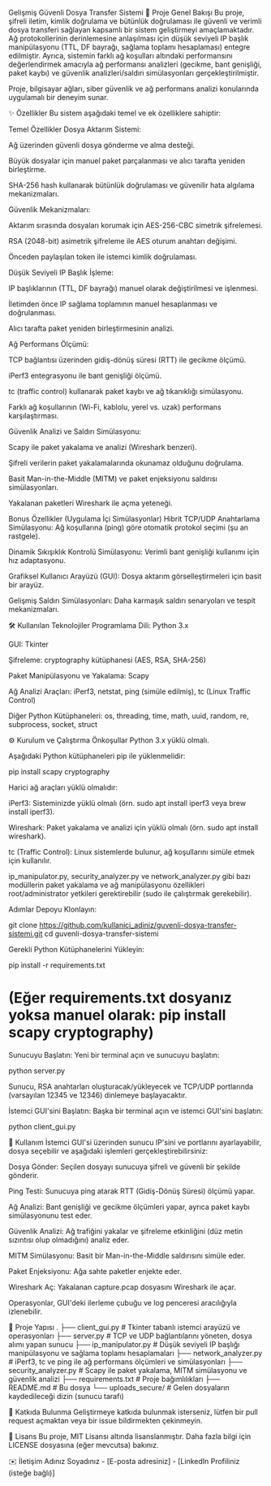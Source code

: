 Gelişmiş Güvenli Dosya Transfer Sistemi
🚀 Proje Genel Bakışı
Bu proje, şifreli iletim, kimlik doğrulama ve bütünlük doğrulaması ile güvenli ve verimli dosya transferi sağlayan kapsamlı bir sistem geliştirmeyi amaçlamaktadır. Ağ protokollerinin derinlemesine anlaşılması için düşük seviyeli IP başlık manipülasyonu (TTL, DF bayrağı, sağlama toplamı hesaplaması) entegre edilmiştir. Ayrıca, sistemin farklı ağ koşulları altındaki performansını değerlendirmek amacıyla ağ performansı analizleri (gecikme, bant genişliği, paket kaybı) ve güvenlik analizleri/saldırı simülasyonları gerçekleştirilmiştir.

Proje, bilgisayar ağları, siber güvenlik ve ağ performans analizi konularında uygulamalı bir deneyim sunar.

✨ Özellikler
Bu sistem aşağıdaki temel ve ek özelliklere sahiptir:

Temel Özellikler
Dosya Aktarım Sistemi:

Ağ üzerinden güvenli dosya gönderme ve alma desteği.

Büyük dosyalar için manuel paket parçalanması ve alıcı tarafta yeniden birleştirme.

SHA-256 hash kullanarak bütünlük doğrulaması ve güvenilir hata algılama mekanizmaları.

Güvenlik Mekanizmaları:

Aktarım sırasında dosyaları korumak için AES-256-CBC simetrik şifrelemesi.

RSA (2048-bit) asimetrik şifreleme ile AES oturum anahtarı değişimi.

Önceden paylaşılan token ile istemci kimlik doğrulaması.

Düşük Seviyeli IP Başlık İşleme:

IP başlıklarının (TTL, DF bayrağı) manuel olarak değiştirilmesi ve işlenmesi.

İletimden önce IP sağlama toplamının manuel hesaplanması ve doğrulanması.

Alıcı tarafta paket yeniden birleştirmesinin analizi.

Ağ Performans Ölçümü:

TCP bağlantısı üzerinden gidiş-dönüş süresi (RTT) ile gecikme ölçümü.

iPerf3 entegrasyonu ile bant genişliği ölçümü.

tc (traffic control) kullanarak paket kaybı ve ağ tıkanıklığı simülasyonu.

Farklı ağ koşullarının (Wi-Fi, kablolu, yerel vs. uzak) performans karşılaştırması.

Güvenlik Analizi ve Saldırı Simülasyonu:

Scapy ile paket yakalama ve analizi (Wireshark benzeri).

Şifreli verilerin paket yakalamalarında okunamaz olduğunu doğrulama.

Basit Man-in-the-Middle (MITM) ve paket enjeksiyonu saldırısı simülasyonları.

Yakalanan paketleri Wireshark ile açma yeteneği.

Bonus Özellikler (Uygulama İçi Simülasyonlar)
Hibrit TCP/UDP Anahtarlama Simülasyonu: Ağ koşullarına (ping) göre otomatik protokol seçimi (şu an rastgele).

Dinamik Sıkışıklık Kontrolü Simülasyonu: Verimli bant genişliği kullanımı için hız adaptasyonu.

Grafiksel Kullanıcı Arayüzü (GUI): Dosya aktarım görselleştirmeleri için basit bir arayüz.

Gelişmiş Saldırı Simülasyonları: Daha karmaşık saldırı senaryoları ve tespit mekanizmaları.

🛠️ Kullanılan Teknolojiler
Programlama Dili: Python 3.x

GUI: Tkinter

Şifreleme: cryptography kütüphanesi (AES, RSA, SHA-256)

Paket Manipülasyonu ve Yakalama: Scapy

Ağ Analizi Araçları: iPerf3, netstat, ping (simüle edilmiş), tc (Linux Traffic Control)

Diğer Python Kütüphaneleri: os, threading, time, math, uuid, random, re, subprocess, socket, struct

⚙️ Kurulum ve Çalıştırma
Önkoşullar
Python 3.x yüklü olmalı.

Aşağıdaki Python kütüphaneleri pip ile yüklenmelidir:

pip install scapy cryptography

Harici ağ araçları yüklü olmalıdır:

iPerf3: Sisteminizde yüklü olmalı (örn. sudo apt install iperf3 veya brew install iperf3).

Wireshark: Paket yakalama ve analizi için yüklü olmalı (örn. sudo apt install wireshark).

tc (Traffic Control): Linux sistemlerde bulunur, ağ koşullarını simüle etmek için kullanılır.

ip_manipulator.py, security_analyzer.py ve network_analyzer.py gibi bazı modüllerin paket yakalama ve ağ manipülasyonu özellikleri root/administrator yetkileri gerektirebilir (sudo ile çalıştırmak gerekebilir).

Adımlar
Depoyu Klonlayın:

git clone https://github.com/kullanici_adiniz/guvenli-dosya-transfer-sistemi.git
cd guvenli-dosya-transfer-sistemi

Gerekli Python Kütüphanelerini Yükleyin:

pip install -r requirements.txt
# (Eğer requirements.txt dosyanız yoksa manuel olarak: pip install scapy cryptography)

Sunucuyu Başlatın:
Yeni bir terminal açın ve sunucuyu başlatın:

python server.py

Sunucu, RSA anahtarları oluşturacak/yükleyecek ve TCP/UDP portlarında (varsayılan 12345 ve 12346) dinlemeye başlayacaktır.

İstemci GUI'sini Başlatın:
Başka bir terminal açın ve istemci GUI'sini başlatın:

python client_gui.py

🚀 Kullanım
İstemci GUI'si üzerinden sunucu IP'sini ve portlarını ayarlayabilir, dosya seçebilir ve aşağıdaki işlemleri gerçekleştirebilirsiniz:

Dosya Gönder: Seçilen dosyayı sunucuya şifreli ve güvenli bir şekilde gönderir.

Ping Testi: Sunucuya ping atarak RTT (Gidiş-Dönüş Süresi) ölçümü yapar.

Ağ Analizi: Bant genişliği ve gecikme ölçümleri yapar, ayrıca paket kaybı simülasyonunu test eder.

Güvenlik Analizi: Ağ trafiğini yakalar ve şifreleme etkinliğini (düz metin sızıntısı olup olmadığını) analiz eder.

MITM Simülasyonu: Basit bir Man-in-the-Middle saldırısını simüle eder.

Paket Enjeksiyonu: Ağa sahte paketler enjekte eder.

Wireshark Aç: Yakalanan capture.pcap dosyasını Wireshark ile açar.

Operasyonlar, GUI'deki ilerleme çubuğu ve log penceresi aracılığıyla izlenebilir.

📁 Proje Yapısı
.
├── client_gui.py          # Tkinter tabanlı istemci arayüzü ve operasyonları
├── server.py              # TCP ve UDP bağlantılarını yöneten, dosya alımı yapan sunucu
├── ip_manipulator.py      # Düşük seviyeli IP başlığı manipülasyonu ve sağlama toplamı hesaplamaları
├── network_analyzer.py    # iPerf3, tc ve ping ile ağ performans ölçümleri ve simülasyonları
├── security_analyzer.py   # Scapy ile paket yakalama, MITM simülasyonu ve güvenlik analizi
├── requirements.txt       # Proje bağımlılıkları
├── README.md              # Bu dosya
└── uploads_secure/        # Gelen dosyaların kaydedileceği dizin (sunucu tarafı)

🤝 Katkıda Bulunma
Geliştirmeye katkıda bulunmak isterseniz, lütfen bir pull request açmaktan veya bir issue bildirmekten çekinmeyin.

📄 Lisans
Bu proje, MIT Lisansı altında lisanslanmıştır. Daha fazla bilgi için LICENSE dosyasına (eğer mevcutsa) bakınız.

✉️ İletişim
Adınız Soyadınız - [E-posta adresiniz] - [LinkedIn Profiliniz (isteğe bağlı)]
